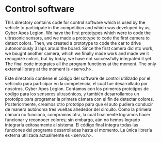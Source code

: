 Control software
====

This directory contains code for control software which is used by the vehicle to participate in the competition and which was developed by us, Cyber Apes Legion.
We have the first prototypes which were to code the ultrasonic sensors, and we made a prototype to code the first camera to detect colors. Then, we created a prototype to code the car to drive autonomously 3 laps aroud the board. Since the first camera did nto work, we bought another camera, which we finally made work and made we it recognize colors, but by today, we have not successfully integrated it yet. 
The final code integrates all the program functions at the moment. The only external library at the moment is <servo.h>.



Este directorio contiene el código del software de control utilizado por el vehículo para participar en la competencia, el cual fue desarrollado por nosotros, Cyber Apes Legion.
Contamos con los primeros prototipos de código para los sensores ultrasónicos, y también desarrollamos un prototipo para programar la primera cámara con el fin de detectar colores. Posteriormente, creamos otro prototipo para que el auto pudiera conducir de manera autónoma tres vueltas alrededor del circuito.
Como la primera cámara no funcionó, compramos otra, la cual finalmente logramos hacer funcionar y reconocer colores; sin embargo, aún no hemos logrado integrarla exitosamente al sistema.
El código final integra todas las funciones del programa desarrolladas hasta el momento. La única librería externa utilizada actualmente es <servo.h>.
